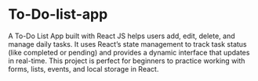 # To-Do-list-app
A To-Do List App built with React JS helps users add, edit, delete, and manage daily tasks. It uses React’s state management to track task status (like completed or pending) and provides a dynamic interface that updates in real-time. This project is perfect for beginners to practice working with forms, lists, events, and local storage in React.
